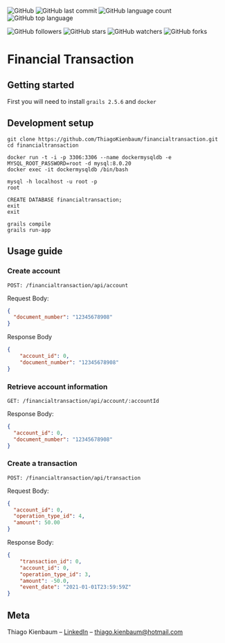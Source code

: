 ![GitHub](https://img.shields.io/github/license/ThiagoKienbaum/financialtransaction)
![GitHub last commit](https://img.shields.io/github/last-commit/ThiagoKienbaum/financialtransaction)
![GitHub language count](https://img.shields.io/github/languages/count/ThiagoKienbaum/financialtransaction)
![GitHub top language](https://img.shields.io/github/languages/top/ThiagoKienbaum/financialtransaction)


![GitHub followers](https://img.shields.io/github/followers/ThiagoKienbaum?label=Follow&style=social)
![GitHub stars](https://img.shields.io/github/stars/ThiagoKienbaum/financialtransaction?style=social)
![GitHub watchers](https://img.shields.io/github/watchers/ThiagoKienbaum/financialtransaction?style=social)
![GitHub forks](https://img.shields.io/github/forks/ThiagoKienbaum/financialtransaction?style=social)


# Financial Transaction

## Getting started
First you will need to install `grails 2.5.6` and `docker`

## Development setup

```shell
git clone https://github.com/ThiagoKienbaum/financialtransaction.git 
cd financialtransaction

docker run -t -i -p 3306:3306 --name dockermysqldb -e MYSQL_ROOT_PASSWORD=root -d mysql:8.0.20
docker exec -it dockermysqldb /bin/bash

mysql -h localhost -u root -p
root

CREATE DATABASE financialtransaction;
exit
exit

grails compile
grails run-app
``` 

## Usage guide

### Create account
`POST: /financialtransaction/api/account`

Request Body:
```json
{ 
  "document_number": "12345678908" 
}
```

Response Body
```json
{
    "account_id": 0,
    "document_number": "12345678908"
}
```

### Retrieve account information
`GET: /financialtransaction/api/account/:accountId`

Response Body:
```json
{
  "account_id": 0,
  "document_number": "12345678908"
}
```

### Create a transaction
`POST: /financialtransaction/api/transaction`

Request Body:
```json
{
  "account_id": 0,
  "operation_type_id": 4,
  "amount": 50.00
}
```

Response Body:
```json
{
    "transaction_id": 0,
    "account_id": 0,
    "operation_type_id": 3,
    "amount": -50.0,
    "event_date": "2021-01-01T23:59:59Z"
}
```

## Meta

Thiago Kienbaum – [LinkedIn](https://www.linkedin.com/in/thiago-kienbaum/) – thiago.kienbaum@hotmail.com
